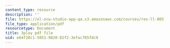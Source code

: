 ```yaml
---
content_type: resource
description: ''
file: https://ol-ocw-studio-app-qa.s3.amazonaws.com/courses/res-ll-005-mathematics-of-big-data-and-machine-learning-january-iap-2020/e64f20c15851982082f23efac765fdc9_zNGKX-4PRsk.pdf
file_type: application/pdf
resourcetype: Document
title: 3play pdf file
uid: e64f20c1-5851-9820-82f2-3efac765fdc9
---
```

